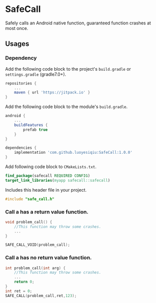 # SafeCall

Safely calls an Android native function, guaranteed function crashes at most once.

## Usages

### Dependency

Add the following code block to the project's `build.gradle` or `settings.gradle` (gradle7.0+).

```groovy
repositories {
    ...
    maven { url 'https://jitpack.io' }
}
```

Add the following code block to the module's `build.gradle`.

```groovy
android {
    ...
    buildFeatures {
        prefab true
    }
}

dependencies {
    implementation 'com.github.luoyesiqiu:SafeCall:1.0.0'
}
```

Add following code block to `CMakeLists.txt`.

```cmake
find_package(safecall REQUIRED CONFIG)
target_link_libraries(myapp safecall::safecall)
```

Includes this header file in your project.

```c
#include "safe_call.h"
```

### Call a has a return value function.

```c
void problem_call() {
    //This function may throw some crashes.
    ...
}

SAFE_CALL_VOID(problem_call);
```

### Call a has no return value function.

```c
int problem_call(int arg) {
    //This function may throw some crashes.
    ...
    return 0;
}
int ret = 0;
SAFE_CALL(problem_call,ret,123);
```

